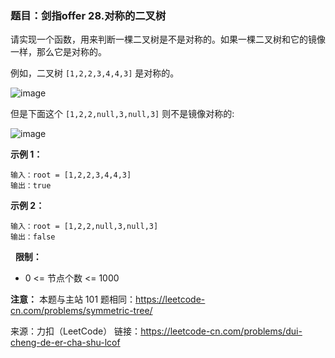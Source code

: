 ### 题目：剑指offer 28.对称的二叉树
请实现一个函数，用来判断一棵二叉树是不是对称的。如果一棵二叉树和它的镜像一样，那么它是对称的。

例如，二叉树 `[1,2,2,3,4,4,3]` 是对称的。

![image](https://user-images.githubusercontent.com/41363767/160066367-128b1cf4-b086-41f9-86dc-6963a30bb7d0.png)

但是下面这个 `[1,2,2,null,3,null,3]` 则不是镜像对称的:

![image](https://user-images.githubusercontent.com/41363767/160066494-020a771b-3f42-493f-a3bf-4752886b37ed.png)
 
**示例 1：**
```
输入：root = [1,2,2,3,4,4,3]
输出：true
```
**示例 2：**
```
输入：root = [1,2,2,null,3,null,3]
输出：false
```
 
**限制：**
- 0 <= 节点个数 <= 1000

**注意：** 本题与主站 101 题相同：https://leetcode-cn.com/problems/symmetric-tree/

来源：力扣（LeetCode）
链接：https://leetcode-cn.com/problems/dui-cheng-de-er-cha-shu-lcof

